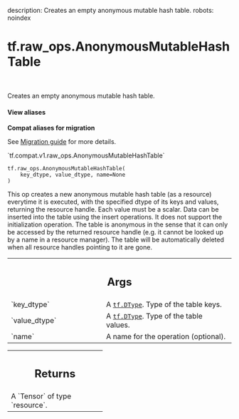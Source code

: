 description: Creates an empty anonymous mutable hash table.
robots: noindex

# tf.raw_ops.AnonymousMutableHashTable

<!-- Insert buttons and diff -->

<table class="tfo-notebook-buttons tfo-api nocontent" align="left">

</table>



Creates an empty anonymous mutable hash table.

<section class="expandable">
  <h4 class="showalways">View aliases</h4>
  <p>
<b>Compat aliases for migration</b>
<p>See
<a href="https://www.tensorflow.org/guide/migrate">Migration guide</a> for
more details.</p>
<p>`tf.compat.v1.raw_ops.AnonymousMutableHashTable`</p>
</p>
</section>

<pre class="devsite-click-to-copy prettyprint lang-py tfo-signature-link">
<code>tf.raw_ops.AnonymousMutableHashTable(
    key_dtype, value_dtype, name=None
)
</code></pre>



<!-- Placeholder for "Used in" -->

This op creates a new anonymous mutable hash table (as a resource) everytime
it is executed, with the specified dtype of its keys and values,
returning the resource handle. Each value must be a scalar.
Data can be inserted into the table using
the insert operations. It does not support the initialization operation.
The table is anonymous in the sense that it can only be
accessed by the returned resource handle (e.g. it cannot be looked up
by a name in a resource manager). The table will be automatically
deleted when all resource handles pointing to it are gone.

<!-- Tabular view -->
 <table class="responsive fixed orange">
<colgroup><col width="214px"><col></colgroup>
<tr><th colspan="2"><h2 class="add-link">Args</h2></th></tr>

<tr>
<td>
`key_dtype`
</td>
<td>
A <a href="../../tf/dtypes/DType.md"><code>tf.DType</code></a>. Type of the table keys.
</td>
</tr><tr>
<td>
`value_dtype`
</td>
<td>
A <a href="../../tf/dtypes/DType.md"><code>tf.DType</code></a>. Type of the table values.
</td>
</tr><tr>
<td>
`name`
</td>
<td>
A name for the operation (optional).
</td>
</tr>
</table>



<!-- Tabular view -->
 <table class="responsive fixed orange">
<colgroup><col width="214px"><col></colgroup>
<tr><th colspan="2"><h2 class="add-link">Returns</h2></th></tr>
<tr class="alt">
<td colspan="2">
A `Tensor` of type `resource`.
</td>
</tr>

</table>

